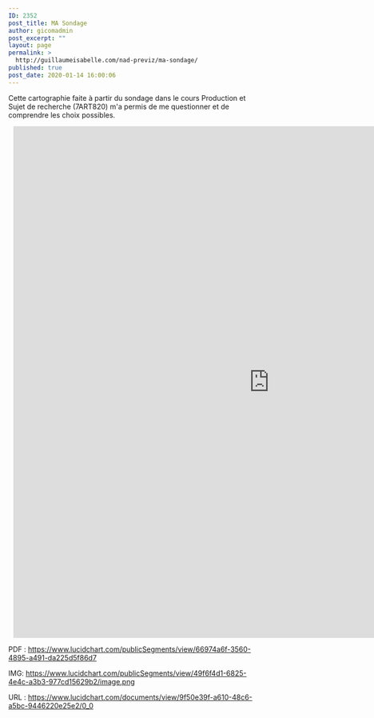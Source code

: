 ```yaml
---
ID: 2352
post_title: MA Sondage
author: gicomadmin
post_excerpt: ""
layout: page
permalink: >
  http://guillaumeisabelle.com/nad-previz/ma-sondage/
published: true
post_date: 2020-01-14 16:00:06
---
```

<!-- wp:paragraph -->

Cette cartographie faite à partir du sondage dans le cours Production et Sujet de recherche (7ART820) m'a permis de me questionner et de comprendre les choix possibles.

<!-- /wp:paragraph -->

<!-- wp:more -->

<!--more-->

<!-- /wp:more -->

<!-- wp:html -->

<div style="width: 1024px; height: 1024px; margin: 10px; position: relative;">
  <iframe allowfullscreen frameborder="0" style="width:1024px; height:1024px" src="https://www.lucidchart.com/documents/embeddedchart/9f50e39f-a610-48c6-a5bc-9446220e25e2" id="MTyoLGd8_Jzq"></iframe>
</div>

<!-- /wp:html -->

<!-- wp:paragraph -->

PDF : <https://www.lucidchart.com/publicSegments/view/66974a6f-3560-4895-a491-da225d5f86d7>

<!-- /wp:paragraph -->

<!-- wp:paragraph -->

IMG: <https://www.lucidchart.com/publicSegments/view/49f6f4d1-6825-4e4c-a3b3-977cd15629b2/image.png>

<!-- /wp:paragraph -->

<!-- wp:paragraph -->

URL : <https://www.lucidchart.com/documents/view/9f50e39f-a610-48c6-a5bc-9446220e25e2/0_0>

<!-- /wp:paragraph -->
